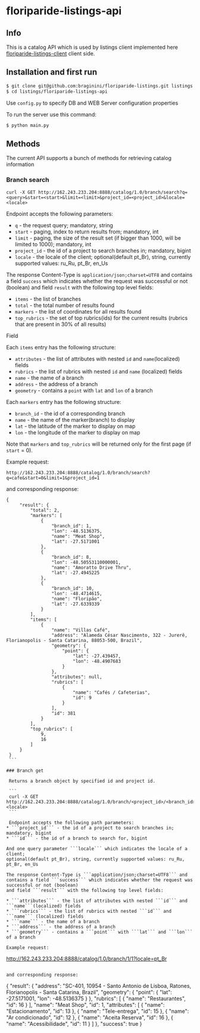 floriparide-listings-api
===========================

Info
-----

This is a catalog API which is used by listings client implemented here [floriparide-listings-client](https://github.com/braginini/floriparide-listings-client.git "floriparide-listings-client") client side. 

Installation and first run
--------------------------

```sh
$ git clone git@github.com:braginini/floriparide-listings.git listings
$ cd listings/floriparide-listings-api
```

Use ```config.py``` to specify DB and WEB Server configuration properties

To run the server use this command:
```sh
$ python main.py
```

Methods
--------
The current API supports a bunch of methods for retrieving catalog information

### Branch search
   ```
   curl -X GET http://162.243.233.204:8888/catalog/1.0/branch/search?q=<query>&start=<start>&limit=<limit>&project_id=<project_id>&locale=<locale>
   ```
   Endpoint accepts the following parameters:
   * ```q``` - the request query; mandatory, string
   * ```start``` - paging, index to return results from; mandatory, int
   * ```limit``` - paging, the size of the result set (if bigger than 1000, will be limited to 1000); mandatory, int
   * ```project_id``` - the id of a project to search branches in; mandatory, bigint
   * ```locale``` - the locale of the client; optional(default pt_Br), string, currently supported values: ru_Ru, pt_Br, en_Us
   
   The response Content-Type is ```application/json;charset=UTF8``` and contains a field ```success``` which indicates whether the request was successful or not (boolean) 
   and field ```result``` with the following top level fields:
   * ```items``` - the list of branches
   * ```total``` - the total number of results found
   * ```markers``` - the list of coordinates for all results found
   * ```top_rubrics``` - the set of top rubrics(ids) for the current results (rubrics that are present in 30% of all results)
   
   Field 
   
   Each ```items``` entry has the following structure:
   * ```attributes``` - the list of attributes with nested ```id``` and ```name```(localized) fields
   * ```rubrics``` - the list of rubrics with nested ```id``` and ```name``` (localized) fields
   * ```name``` - the name of a branch
   * ```address``` - the address of a branch
   * ```geometry``` - contains a ```point``` with ```lat``` and ```lon``` of a branch
   
   Each ```markers``` entry has the following structure:
   * ```branch_id``` - the id of a corresponding branch
   * ```name``` - the name of the marker(branch) to display
   * ```lat``` - the latitude of the marker to display on map
   * ```lon``` - the longitude of the marker to display on map
   
   Note that ```markers``` and ```top_rubrics``` will be returned only for the first page (if ```start``` = 0).
   
   Example request:
   ``` 
   http://162.243.233.204:8888/catalog/1.0/branch/search?q=cafe&start=0&limit=1&project_id=1  
   ```
   
   and corresponding response:
   ```
   {
        "result": {
            "total": 2,
            "markers": [
                {
                    "branch_id": 1,
                    "lon": -48.5136375,
                    "name": "Meat Shop",
                    "lat": -27.5171001
                },
                {
                    "branch_id": 8,
                    "lon": -48.50553110000001,
                    "name": "Amoratto Drive Thru",
                    "lat": -27.4945225
                },
                {
                    "branch_id": 10,
                    "lon": -48.4714615,
                    "name": "Floripão",
                    "lat": -27.6339339
                }
            ],
            "items": [
                {
                    "name": "Villas Café",
                    "address": "Alameda César Nascimento, 322 - Jurerê, Florianopolis - Santa Catarina, 88053-500, Brazil",
                    "geometry": {
                        "point": {
                            "lat": -27.439457,
                            "lon": -48.4907683
                        }
                    },
                    "attributes": null,
                    "rubrics": [
                        {
                            "name": "Cafés / Cafeterias",
                            "id": 9
                        }
                    ],
                    "id": 381
                }
            ],
            "top_rubrics": [
                9,
                16
            ]
        }
    }
    ```

### Branch get

    Returns a branch object by specified id and project id.
    
    ```
    curl -X GET http://162.243.233.204:8888/catalog/1.0/branch/<project_id>/<branch_id>&locale=<locale>
    ```
    
    Endpoint accepts the following path parameters:
   * ```project_id``` - the id of a project to search branches in; mandatory, bigint
   * ```id``` - the id of a branch to search for, bigint
   
   And one query parameter ```locale``` which indicates the locale of a client; 
   optional(default pt_Br), string, currently supported values: ru_Ru, pt_Br, en_Us
   
   The response Content-Type is ```application/json;charset=UTF8``` and contains a field ```success``` which indicates whether the request was successful or not (boolean) 
   and field ```result``` with the following top level fields:
   
   * ```attributes``` - the list of attributes with nested ```id``` and ```name```(localized) fields
   * ```rubrics``` - the list of rubrics with nested ```id``` and ```name``` (localized) fields
   * ```name``` - the name of a branch
   * ```address``` - the address of a branch
   * ```geometry``` - contains a ```point``` with ```lat``` and ```lon``` of a branch
   
   Example request:
   ``` 
   http://162.243.233.204:8888/catalog/1.0/branch/1/1?locale=pt_Br
   ```
   
   and corresponding response:
   ```
   {
        "result": {
            "address": "SC-401, 10954 - Santo Antonio de Lisboa, Ratones, Florianopolis - Santa Catarina, Brazil",
            "geometry": {
                "point": {
                    "lat": -27.5171001,
                    "lon": -48.5136375
                }
            },
            "rubrics": [
                {
                    "name": "Restaurantes",
                    "id": 16
                }
            ],
            "name": "Meat Shop",
            "id": 1,
            "attributes": [
                {
                    "name": "Estacionamento",
                    "id": 13
                },
                {
                    "name": "Tele-entrega",
                    "id": 15
                },
                {
                    "name": "Ar condicionado",
                    "id": 12
                },
                {
                    "name": "Aceita Reserva",
                    "id": 16
                },
                {
                    "name": "Acessibilidade",
                    "id": 11
                }
            ]
        },
        "success": true
    }
   ``` 

   
   